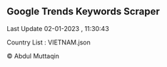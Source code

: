 

## Google Trends Keywords Scraper 
 
Last Update 02-01-2023 , 11:30:43

Country List :
VIETNAM.json



© Abdul Muttaqin 
